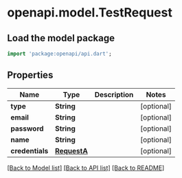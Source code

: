 # openapi.model.TestRequest

## Load the model package
```dart
import 'package:openapi/api.dart';
```

## Properties
Name | Type | Description | Notes
------------ | ------------- | ------------- | -------------
**type** | **String** |  | [optional] 
**email** | **String** |  | [optional] 
**password** | **String** |  | [optional] 
**name** | **String** |  | [optional] 
**credentials** | [**RequestA**](RequestA.md) |  | [optional] 

[[Back to Model list]](../README.md#documentation-for-models) [[Back to API list]](../README.md#documentation-for-api-endpoints) [[Back to README]](../README.md)


